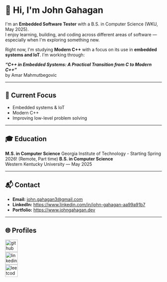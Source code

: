 # 👋 Hi, I'm John Gahagan

I'm an **Embedded Software Tester** with a B.S. in Computer Science (WKU, May 2025).  
I enjoy learning, building, and coding across different areas of software — especially when I'm exploring something new.

Right now, I'm studying **Modern C++** with a focus on its use in **embedded systems and IoT**. I'm working through:

**_“C++ in Embedded Systems: A Practical Transition from C to Modern C++”_**  
by Amar Mahmutbegovic

---

## 🔧 Current Focus
- Embedded systems & IoT
- Modern C++
- Improving low-level problem solving

---

## 🎓 Education
**M.S. in Computer Science**
Georgia Institute of Technology - Starting Spring 2026! (Remote, Part time)
**B.S. in Computer Science**  
Western Kentucky University — May 2025

---

## 📬 Contact
- **Email:** john.gahagan3@gmail.com  
- **LinkedIn:** https://www.linkedin.com/in/john-gahagan-aa99a91b7  
- **Portfolio:** https://www.johngahagan.dev

---

## 🌐 Profiles

[<img src='https://cdn.jsdelivr.net/npm/simple-icons@3.0.1/icons/github.svg' alt='github' height='40'>](https://github.com/SaviorFs)  
[<img src='https://cdn.jsdelivr.net/npm/simple-icons@3.0.1/icons/linkedin.svg' alt='linkedin' height='40'>](https://www.linkedin.com/in/john-gahagan-aa99a91b7/)  
[<img src='https://cdn.jsdelivr.net/npm/simple-icons@3.0.1/icons/leetcode.svg' alt='leetcode' height='40'>](https://leetcode.com/u/JohnGahagan/)
